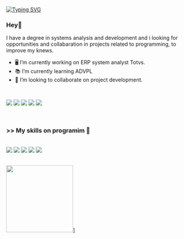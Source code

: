 ###

[![Typing SVG](https://readme-typing-svg.demolab.com?font=Fira+Code&weight=600&size=23&pause=1000&color=9B2AC0&width=435&lines=Welcome%2C+i'm+Let%C3%ADcia+Rocha+%F0%9F%91%BE)](https://git.io/typing-svg)

### Hey👋
I have a degree in systems analysis and development and i looking for opportunities and collabaration in projects related to programming, to improve my knews.
- 🖥️ I’m currently working on ERP system analyst Totvs.
- 📚 I’m currently learning ADVPL
- 💜 I’m looking to collaborate on project development.

</br>

<div>
<a href="https://github.com/leehrocha">
  
  
[<img src="https://img.shields.io/badge/linkedin-%230077B5.svg?&style=for-the-badge&logo=linkedin&logoColor=white" />](https://www.linkedin.com/in/USERNAME/) 
[<img src="https://img.shields.io/badge/instagram-%23E4405F.svg?&style=for-the-badge&logo=instagram&logoColor=white">](https://www.instagram.com/USERNAME/) 
[<img src="https://img.shields.io/badge/TikTok-000000?style=for-the-badge&logo=tiktok&logoColor=white">](https://www.tiktok.com/USERNAME)
[<img src="https://img.shields.io/badge/twitter-%231DA1F2.svg?&style=for-the-badge&logo=twitter&logoColor=white" />](https://twitter.com/USERNAME)
[<img src="https://img.shields.io/badge/Discord-7289DA?style=for-the-badge&logo=discord&logoColor=white" />](https://discord.com/USERNAME)  
  
  </br> 
   <b> <h3> >> My skills on programim  🚀 </h3> </b>
  </br>
  
 
<img src="https://img.shields.io/badge/HTML5-E34F26?style=for-the-badge&logo=html5&logoColor=white" />
<img src="https://img.shields.io/badge/CSS-239120?&style=for-the-badge&logo=css3&logoColor=white" />
<img src="https://img.shields.io/badge/C%2B%2B-00599C?style=for-the-badge&logo=c%2B%2B&logoColor=white" />
<img src="https://img.shields.io/badge/PHP-777BB4?style=for-the-badge&logo=php&logoColor=white" />
<img src="https://img.shields.io/badge/MySQL-00000F?style=for-the-badge&logo=mysql&logoColor=white" />


  <br>
  <br>
  
<img height="180em" src="https://github-readme-stats.vercel.app/api?username=leehrocha&show_icons=true&theme=dracula&include_all_commits=true&count_private=true"/>]
</div>

</br> 




